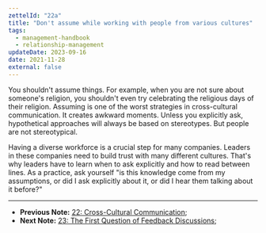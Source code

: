```yaml
---
zettelId: "22a"
title: "Don't assume while working with people from various cultures"
tags:
  - management-handbook
  - relationship-management
updateDate: 2023-09-16
date: 2021-11-28
external: false
---
```


You shouldn't assume things. For example, when you are not sure about someone's religion, you shouldn't even try celebrating the religious days of their religion. Assuming is one of the worst strategies in cross-cultural communication. It creates awkward moments. Unless you explicitly ask, hypothetical approaches will always be based on stereotypes. But people are not stereotypical.

Having a diverse workforce is a crucial step for many companies. Leaders in these companies need to build trust with many different cultures. That's why leaders have to learn when to ask explicitly and how to read between lines. As a practice, ask yourself "is this knowledge come from my assumptions, or did I ask explicitly about it, or did I hear them talking about it before?"

---

- **Previous Note:** [22: Cross-Cultural Communication](/notes/22/);
- **Next Note:** [23: The First Question of Feedback Discussions](/notes/23/);
